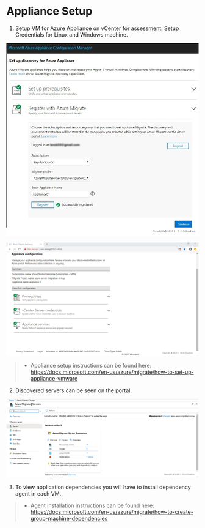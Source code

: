# Appliance Setup

1. Setup VM for Azure Appliance on vCenter for assessment. Setup Credentials for Linux and Windows machine.
<p>
<kbd>
  <img src="../images/prerequisites/Register-with-Azure-Migrate.jpg">
</kbd></p>

<p><kbd>
  <img src="../images/prerequisites/prereq3.PNG">
</kbd></p>

>- Appliance setup instructions can be found here: https://docs.microsoft.com/en-us/azure/migrate/how-to-set-up-appliance-vmware

2. Discovered servers can be seen on the portal.
<p>
<kbd>
  <img src="../images/tailwind-traders/srver-assessment1.PNG">
</kbd></p>

3. To view application dependencies you will have to install dependency agent in each VM.
>- Agent installation instructions can be found here: https://docs.microsoft.com/en-us/azure/migrate/how-to-create-group-machine-dependencies
